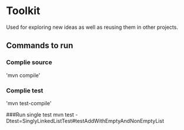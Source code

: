 # Toolkit
Used for exploring new ideas as well as reusing them in other projects.

## Commands to run
### Complie source
'mvn compile'

### Complie test 
'mvn test-compile'

###Run single test
mvn test -Dtest=SinglyLinkedListTest#testAddWithEmptyAndNonEmptyList



